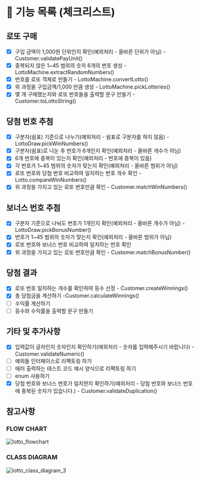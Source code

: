 # 🚀 기능 목록 (체크리스트)

## 로또 구매

- [X] 구입 금액이 1,000원 단위인지 확인(예외처리 - 올바른 단위가 아님) - Customer.validatePayUnit()
- [X] 중복되지 않은 1~45 범위의 숫자 6개의 번호 생성 - LottoMachine.extractRandomNumbers()
- [X] 번호를 로또 객체로 만들기 - LottoMachine.convertLotto()
- [X] 위 과정을 구입금액/1,000 만큼 생성 - LottoMachine.pickLotteries()
- [X] 몇 개 구매했는지와 로또 번호들을 출력할 문구 만들기 - Customer.toLottoString()

## 당첨 번호 추첨

- [X] 구분자(쉼표) 기준으로 나누기(예외처리 - 쉼표로 구분자를 하지 않음) - LottoDraw.pickWinNumbers()
- [X] 구분자(쉼표)로 나눈 후 번호가 6개인지 확인(예외처리 - 올바른 개수가 아님)
- [X] 6개 번호에 중복이 있는지 확인(예외처리 - 번호에 중복이 있음)
- [X] 각 번호가 1~45 범위의 숫자가 맞는지 확인(예외처리 - 올바른 범위가 아님)
- [X] 로또 번호와 당첨 번호 비교하여 일치하는 번호 개수 확인 - Lotto.compareWinNumbers()
- [x] 위 과정을 가지고 있는 로또 번호만큼 확인 - Customer.matchWinNumbers()

## 보너스 번호 추첨

- [X] 구분자 기준으로 나눠도 번호가 1개인지 확인(예외처리 - 올바른 개수가 아님) - LottoDraw.pickBonusNumber()
- [X] 번호가 1~45 범위의 숫자가 맞는지 확인(예외처리 - 올바른 범위가 아님)
- [X] 로또 번호와 보너스 번호 비교하여 일치하는 번호 확인
- [X] 위 과정을 가지고 있는 로또 번호만큼 확인 - Customer.matchBonusNumber()

## 당첨 결과

- [X] 로또 번호 일치하는 개수를 확인하여 등수 선정 - Customer.createWinnings()
- [X] 총 당첨금을 계산하기 -Customer.calculateWinnings()
- [ ] 수익률 계산하기
- [ ] 등수와 수익률을 출력할 문구 만들기

## 기타 및 추가사항

- [X] 입력값이 글자인지 숫자인지 확인하기(예외처리 - 숫자를 입력해주시기 바랍니다) - Customer.validateNumeric()
- [ ] 예외들 인터페이스로 리팩토링 하기
- [ ] 에러 출력하는 테스트 코드 예시 양식으로 리팩토링 하기
- [ ] enum 사용하기
- [X] 당첨 번호와 보너스 번호가 일치한지 확인하기(예외처리 - 당첨 번호와 보너스 번호에 중복된 숫자가 있습니다.) - Customer.validateDuplication()

## 참고사항

### FLOW CHART

![lotto_flowchart](https://user-images.githubusercontent.com/92911823/200890179-f1eb78eb-3577-49cb-ad04-0fd688ae037c.jpg)

### CLASS DIAGRAM

![lotto_class_diagram_3](https://user-images.githubusercontent.com/92911823/201154082-69b73c38-522c-4377-a4fa-7ffd043a0f8f.jpg)

